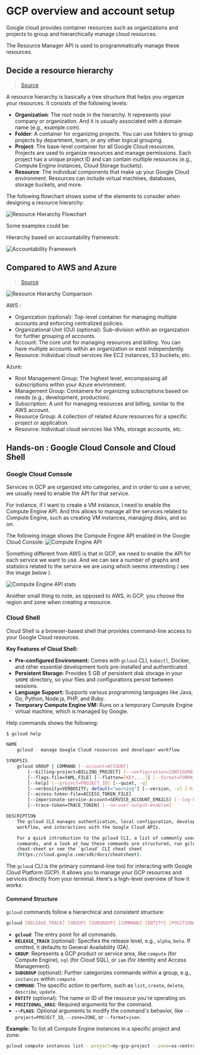# GCP overview and account setup

Google cloud provides container resources such as organizations and projects to group and hierarchically manage cloud resources.

The Resource Manager API is used to programmatically manage these resources.

## Decide a resource hierarchy
> [Source](https://cloud.google.com/architecture/landing-zones/decide-resource-hierarchy)

A resource hierarchy is basically a tree structure that helps you organize your resources. It consists of the following levels:

- **Organization**: The root node in the hierarchy. It represents your company or organization. And it is usually associated with a domain name (e.g., example.com).
- **Folder**: A container for organizing projects. You can use folders to group projects by department, team, or any other logical grouping.
- **Project**: The base-level container for all Google Cloud resources. Projects are used to organize resources and manage permissions. Each project has a unique project ID and can contain multiple resources (e.g., Compute Engine instances, Cloud Storage buckets).
- **Resource**: The individual components that make up your Google Cloud environment. Resources can include virtual machines, databases, storage buckets, and more.


The following flowchart shows some of the elements to consider when designing a resource hierarchy:

![Resource Hierarchy Flowchart](./../images/image1.png)

Some examples could be: 

Hierarchy based on accountability framework: 

![Accountability Framework](./../images/image2.png)


## Compared to AWS and Azure
> [Source](https://bgiri-gcloud.medium.com/gcp-aws-azure-cloud-resource-hierarchies-and-billing-management-simplified-guide-608cf7217106)

![Resource Hierarchy Comparison](./../images/image3.png)

AWS : 

- Organization (optional): Top-level container for managing multiple accounts and enforcing centralized policies.
- Organizational Unit (OU) (optional): Sub-division within an organization for further grouping of accounts.
- Account: The core unit for managing resources and billing. You can have multiple accounts within an organization or exist independently.
- Resource: Individual cloud services like EC2 instances, S3 buckets, etc.

Azure:

- Root Management Group: The highest level, encompassing all subscriptions within your Azure environment.
- Management Group: Containers for organizing subscriptions based on needs (e.g., development, production).
- Subscription: A unit for managing resources and billing, similar to the AWS account.
- Resource Group: A collection of related Azure resources for a specific project or application.
- Resource: Individual cloud services like VMs, storage accounts, etc.


## Hands-on : Google Cloud Console and Cloud Shell

### Google Cloud Console

Services in GCP are organized into categories, and in order to use a server, we usually need to enable the API for that service. 

For instance, if I want to create a VM instance, I need to enable the Compute Engine API. And this allows to manage all the services related to Compute Engine, such as creating VM instances, managing disks, and so on.

The following image shows the Compute Engine API enabled in the Google Cloud Console:
![Compute Engine API](./../images/image4.png)

Something different from AWS is that in GCP, we need to enable the API for each service we want to use. And we can see a number of graphs and statistics related to the service we are using which seems interesting ( see the image below ).

![Compute Engine API stats](./../images/image5.png)

Another small thing to note, as opposed to AWS, in GCP, you choose the region and zone when creating a resource.

### Cloud Shell

Cloud Shell is a browser-based shell that provides command-line access to your Google Cloud resources.

**Key Features of Cloud Shell:**
*   **Pre-configured Environment:** Comes with `gcloud` CLI, `kubectl`, Docker, and other essential development tools pre-installed and authenticated.
*   **Persistent Storage:** Provides 5 GB of persistent disk storage in your `$HOME` directory, so your files and configurations persist between sessions.
*   **Language Support:** Supports various programming languages like Java, Go, Python, Node.js, PHP, and Ruby.
*   **Temporary Compute Engine VM:** Runs on a temporary Compute Engine virtual machine, which is managed by Google.

Help commands shows the following: 

```bash
$ gcloud help

NAME
    gcloud - manage Google Cloud resources and developer workflow

SYNOPSIS
    gcloud GROUP | COMMAND [--account=ACCOUNT]
        [--billing-project=BILLING_PROJECT] [--configuration=CONFIGURATION]
        [--flags-file=YAML_FILE] [--flatten=[KEY,...]] [--format=FORMAT]
        [--help] [--project=PROJECT_ID] [--quiet, -q]
        [--verbosity=VERBOSITY; default="warning"] [--version, -v] [-h]
        [--access-token-file=ACCESS_TOKEN_FILE]
        [--impersonate-service-account=SERVICE_ACCOUNT_EMAILS] [--log-http]
        [--trace-token=TRACE_TOKEN] [--no-user-output-enabled]

DESCRIPTION
    The gcloud CLI manages authentication, local configuration, developer
    workflow, and interactions with the Google Cloud APIs.

    For a quick introduction to the gcloud CLI, a list of commonly used
    commands, and a look at how these commands are structured, run gcloud
    cheat-sheet or see the `gcloud` CLI cheat sheet
    (https://cloud.google.com/sdk/docs/cheatsheet).

```

The `gcloud` CLI is the primary command-line tool for interacting with Google Cloud Platform (GCP). It allows you to manage your GCP resources and services directly from your terminal. Here's a high-level overview of how it works:

#### Command Structure

`gcloud` commands follow a hierarchical and consistent structure:

```bash
gcloud [RELEASE_TRACK] [GROUP] [SUBGROUP] [COMMAND] [ENTITY] [POSITIONAL_ARGS] [--FLAGS]
```

-   **`gcloud`**: The entry point for all commands.
-   **`RELEASE_TRACK`** (optional): Specifies the release level, e.g., `alpha`, `beta`. If omitted, it defaults to General Availability (GA).
-   **`GROUP`**: Represents a GCP product or service area, like `compute` (for Compute Engine), `sql` (for Cloud SQL), or `iam` (for Identity and Access Management).
-   **`SUBGROUP`** (optional): Further categorizes commands within a group, e.g., `instances` within `compute`.
-   **`COMMAND`**: The specific action to perform, such as `list`, `create`, `delete`, `describe`, `update`.
-   **`ENTITY`** (optional): The name or ID of the resource you're operating on.
-   **`POSITIONAL_ARGS`**: Required arguments for the command.
-   **`--FLAGS`**: Optional arguments to modify the command's behavior, like `--project=PROJECT_ID`, `--zone=ZONE`, or `--format=json`.

**Example:**
To list all Compute Engine instances in a specific project and zone:
```bash
gcloud compute instances list --project=my-gcp-project --zone=us-central1-a
```


